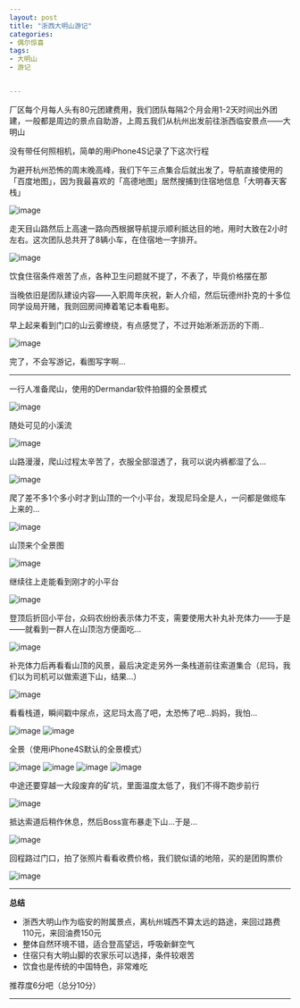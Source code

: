 ```yaml
---
layout: post
title: "浙西大明山游记"
categories:
- 偶尔惊喜
tags:
- 大明山
- 游记


---
```


厂区每个月每人头有80元团建费用，我们团队每隔2个月会用1-2天时间出外团建，一般都是周边的景点自助游，上周五我们从杭州出发前往浙西临安景点——大明山

没有带任何照相机，简单的用iPhone4S记录了下这次行程

为避开杭州恐怖的周末晚高峰，我们下午三点集合后就出发了，导航直接使用的「百度地图」，因为我最喜欢的「高德地图」居然搜捕到住宿地信息「大明春天客栈」

![image](http://img01.taobaocdn.com/tps/i1/T18RmNXqpXXXXz0cAs-640-960.png)

走天目山路然后上高速一路向西根据导航提示顺利抵达目的地，用时大致在2小时左右。这次团队总共开了8辆小车，在住宿地一字排开。

![image](http://img02.taobaocdn.com/tps/i2/T1BByKXytgXXbKZbQJ-2340-2340.jpg)

饮食住宿条件艰苦了点，各种卫生问题就不提了，不表了，毕竟价格摆在那

当晚依旧是团队建设内容——入职周年庆祝，新人介绍，然后玩德州扑克的十多位同学设局开赌，我则回房间捧着笔记本看电影。

早上起来看到门口的山云雾缭绕，有点感觉了，不过开始淅淅沥沥的下雨..

![image](http://img03.taobaocdn.com/tps/i3/T1dQ9LXxVeXXcv7Y2J-2448-3264.jpg)

完了，不会写游记，看图写字啊…

----

一行人准备爬山，使用的Dermandar软件拍摄的全景模式

![image](http://img01.taobaocdn.com/tps/i1/T1gPyNXutXXXa2dRUr-640-117.jpg)

随处可见的小溪流

![image](http://img03.taobaocdn.com/tps/i3/T1EmGLXttcXXXalz_P-480-640.jpg)

山路漫漫，爬山过程太辛苦了，衣服全部湿透了，我可以说内裤都湿了么…

![image](http://img04.taobaocdn.com/tps/i4/T1g8mNXrpXXXXalz_P-480-640.jpg)

爬了差不多1个多小时才到山顶的一个小平台，发现尼玛全是人，一问都是做缆车上来的…

![image](http://img01.taobaocdn.com/tps/i1/T1NBiMXuBaXXXalz_P-480-640.jpg)

山顶来个全景图

![image](http://img02.taobaocdn.com/tps/i2/T1BXWLXExdXXXEhmEr-640-215.jpg)

继续往上走能看到刚才的小平台

![image](http://img02.taobaocdn.com/tps/i2/T1TPaNXwdXXXa3_mcr-640-152.jpg)

登顶后折回小平台，众码农纷纷表示体力不支，需要使用大补丸补充体力——于是——就看到一群人在山顶泡方便面吃…

![image](http://img02.taobaocdn.com/tps/i2/T1I69MXpxbXXXalz_P-480-640.jpg)

补充体力后再看看山顶的风景，最后决定走另外一条栈道前往索道集合（尼玛，我们以为司机可以做索道下山，结果…）

![image](http://img03.taobaocdn.com/tps/i3/T1YQCNXu4XXXXalz_P-480-640.jpg)

看看栈道，瞬间戳中尿点，这尼玛太高了吧，太恐怖了吧…妈妈，我怕…

![image](http://img03.taobaocdn.com/tps/i3/T1vvyKXsxhXXXalz_P-480-640.jpg)
![image](http://img04.taobaocdn.com/tps/i4/T1eiaMXzxaXXXalz_P-480-640.jpg)

全景（使用iPhone4S默认的全景模式）

![image](http://img01.taobaocdn.com/tps/i1/T16bqNXANaXXX0Rl.r-640-144.jpg)
![image](http://img02.taobaocdn.com/tps/i2/T1a61MXulbXXcpSScr-640-148.jpg)
![image](http://img02.taobaocdn.com/tps/i2/T14S5MXrVaXXX.687r-640-141.jpg)
![image](http://img03.taobaocdn.com/tps/i3/T1ojGKXrphXXbnumwr-640-205.jpg)

中途还要穿越一大段废弃的矿坑，里面温度太低了，我们不得不跑步前行

![image](http://img04.taobaocdn.com/tps/i4/T1gn5NXq4XXXXalz_P-480-640.jpg)

抵达索道后稍作休息，然后Boss宣布暴走下山...于是…

![image](http://img01.taobaocdn.com/tps/i1/T1oqmNXB4XXXXalz_P-480-640.jpg)

回程路过门口，拍了张照片看看收费价格，我们貌似请的地陪，买的是团购票价

![image](http://img04.taobaocdn.com/tps/i4/T12wONXy4XXXXalz_P-480-640.jpg)

----

**总结**

* 浙西大明山作为临安的附属景点，离杭州城西不算太远的路途，来回过路费110元，来回油费150元
* 整体自然环境不错，适合登高望远，呼吸新鲜空气
* 住宿只有大明山脚的农家乐可以选择，条件较艰苦
* 饮食也是传统的中国特色，非常难吃

推荐度6分吧（总分10分）

----

    


